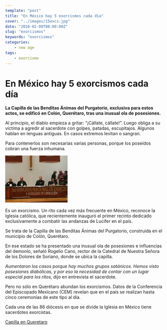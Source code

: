 ```yaml
---
template: "post"
title: "En México hay 5 exorcismos cada día"
cover: "../images/15excs.jpg"
date: "2010-02-09T08:00:00Z"
slug: "exorcismos"
keywords: "exorcismos"
categories: 
    - new age
tags:
    - exorcismo
---
```



# En México hay 5 exorcismos cada día

**La Capilla de las Benditas Ánimas del Purgatorio, exclusiva para estos actos, se edificó en Colón, Querétaro, tras una inusual ola de posesiones.**

Al principio, el diablo empieza a gritar: “¡Cállate, cállate!”. Luego obliga a su víctima a agredir al sacerdote con golpes, patadas, escupitajos. Algunos hablan en lenguas antiguas. En casos extremos levitan o sangran.

Para contenerlos son necesarias varias personas, porque los poseídos cobran una fuerza inhumana.

![Exorcismo](../images/15excs.jpg)

Es un exorcismo. Un rito cada vez más frecuente en México, reconoce la Iglesia católica, que recientemente inauguró el primer recinto dedicado exclusivamente a combatir las andanzas de Lucifer en el país.

Se trata de la Capilla de las Benditas Ánimas del Purgatorio, construida en el municipio de Colón, Querétaro.

En ese estado se ha presentado una inusual ola de posesiones e influencias del demonio, señaló Rogelio Cano, rector de la Catedral de Nuestra Señora de los Dolores de Soriano, donde se ubica la capilla.

*Aumentaron los casos porque hay muchos grupos satánicos. Hemos visto posesiones diabólicas, y por eso la necesidad de contar con un lugar especial para los ritos*, dijo en entrevista el sacerdote.

Pero no sólo en Querétaro abundan los exorcismos. Datos de la Conferencia del Episcopado Mexicano (CEM) revelan que en el país se realizan hasta cinco ceremonias de este tipo al día.

Cada una de las 86 diócesis en que se divide la Iglesia en México tiene sacerdotes exorcistas.

[Capilla en Queretaro](https://www.noesis.com.mx/post/la-capilla-que-combate-posesiones-demoniacas-en-queretaro)